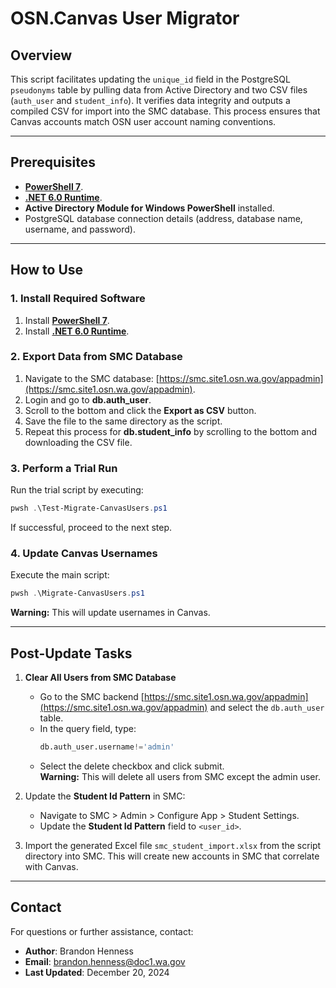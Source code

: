 # OSN.Canvas User Migrator

## Overview
This script facilitates updating the `unique_id` field in the PostgreSQL `pseudonyms` table by pulling data from Active Directory and two CSV files (`auth_user` and `student_info`). It verifies data integrity and outputs a compiled CSV for import into the SMC database. This process ensures that Canvas accounts match OSN user account naming conventions.

---

## Prerequisites
- **[PowerShell 7](https://learn.microsoft.com/en-us/powershell/scripting/install/installing-powershell)**.
- **[.NET 6.0 Runtime](https://dotnet.microsoft.com/en-us/download/dotnet/6.0/runtime)**.
- **Active Directory Module for Windows PowerShell** installed.
- PostgreSQL database connection details (address, database name, username, and password).

---

## How to Use
### 1. Install Required Software
1. Install **[PowerShell 7](https://learn.microsoft.com/en-us/powershell/scripting/install/installing-powershell)**.
2. Install **[.NET 6.0 Runtime](https://dotnet.microsoft.com/en-us/download/dotnet/6.0/runtime)**.

### 2. Export Data from SMC Database
1. Navigate to the SMC database: [https://smc.site1.osn.wa.gov/appadmin](https://smc.site1.osn.wa.gov/appadmin).
2. Login and go to **db.auth_user**.
3. Scroll to the bottom and click the **Export as CSV** button.
4. Save the file to the same directory as the script.
5. Repeat this process for **db.student_info** by scrolling to the bottom and downloading the CSV file.

### 3. Perform a Trial Run
Run the trial script by executing:
```powershell
pwsh .\Test-Migrate-CanvasUsers.ps1
```
If successful, proceed to the next step.

### 4. Update Canvas Usernames
Execute the main script:
```powershell
pwsh .\Migrate-CanvasUsers.ps1
```
**Warning:** This will update usernames in Canvas.

---

## Post-Update Tasks
1. **Clear All Users from SMC Database**  
   - Go to the SMC backend [https://smc.site1.osn.wa.gov/appadmin](https://smc.site1.osn.wa.gov/appadmin) and select the `db.auth_user` table.
   - In the query field, type:  
     ```sql
     db.auth_user.username!='admin'
     ```
   - Select the delete checkbox and click submit.  
   **Warning:** This will delete all users from SMC except the admin user.

2. Update the **Student Id Pattern** in SMC:
   - Navigate to SMC > Admin > Configure App > Student Settings.
   - Update the **Student Id Pattern** field to `<user_id>`.
3. Import the generated Excel file `smc_student_import.xlsx` from the script directory into SMC. This will create new accounts in SMC that correlate with Canvas.

---

## Contact
For questions or further assistance, contact:
- **Author**: Brandon Henness
- **Email**: brandon.henness@doc1.wa.gov
- **Last Updated**: December 20, 2024

